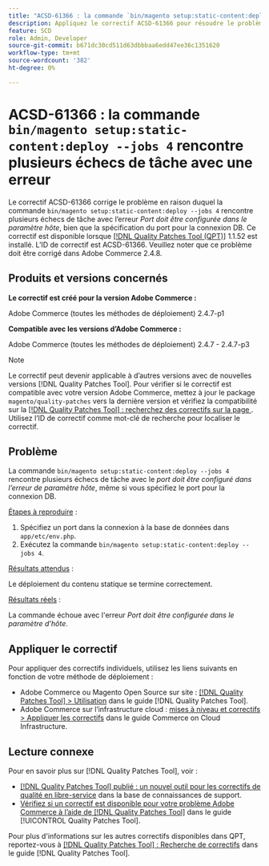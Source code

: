 ```yaml
---
title: "ACSD-61366 : la commande `bin/magento setup:static-content:deploy —jobs 4` rencontre plusieurs échecs de tâche avec une erreur"
description: Appliquez le correctif ACSD-61366 pour résoudre le problème Adobe Commerce en raison duquel la commande `bin/magento setup:static-content:deploy —jobs 4` rencontre plusieurs échecs de tâche avec le *Port doit être configuré dans l’erreur de paramètre d’hôte*, même si le port de la connexion DB est spécifié.
feature: SCD
role: Admin, Developer
source-git-commit: b671dc30cd511d63dbbbaa6edd47ee36c1351620
workflow-type: tm+mt
source-wordcount: '382'
ht-degree: 0%

---
```


# ACSD-61366 : la commande `bin/magento setup:static-content:deploy --jobs 4` rencontre plusieurs échecs de tâche avec une erreur

Le correctif ACSD-61366 corrige le problème en raison duquel la commande `bin/magento setup:static-content:deploy --jobs 4` rencontre plusieurs échecs de tâche avec l’erreur *Port doit être configurée dans le paramètre hôte*, bien que la spécification du port pour la connexion DB. Ce correctif est disponible lorsque [[!DNL Quality Patches Tool (QPT)]](https://experienceleague.adobe.com/en/docs/commerce-knowledge-base/kb/announcements/commerce-announcements/magento-quality-patches-released-new-tool-to-self-serve-quality-patches) 1.1.52 est installé. L’ID de correctif est ACSD-61366. Veuillez noter que ce problème doit être corrigé dans Adobe Commerce 2.4.8.

## Produits et versions concernés

**Le correctif est créé pour la version Adobe Commerce :**

Adobe Commerce (toutes les méthodes de déploiement) 2.4.7-p1

**Compatible avec les versions d’Adobe Commerce :**

Adobe Commerce (toutes les méthodes de déploiement) 2.4.7 - 2.4.7-p3

>[!NOTE]
>
>Le correctif peut devenir applicable à d’autres versions avec de nouvelles versions [!DNL Quality Patches Tool]. Pour vérifier si le correctif est compatible avec votre version Adobe Commerce, mettez à jour le package `magento/quality-patches` vers la dernière version et vérifiez la compatibilité sur la [[!DNL Quality Patches Tool] : recherchez des correctifs sur la page ](https://experienceleague.adobe.com/tools/commerce-quality-patches/index.html). Utilisez l’ID de correctif comme mot-clé de recherche pour localiser le correctif.

## Problème

La commande `bin/magento setup:static-content:deploy --jobs 4` rencontre plusieurs échecs de tâche avec le *port doit être configuré dans l’erreur de paramètre hôte*, même si vous spécifiez le port pour la connexion DB.

<u>Étapes à reproduire</u> :

1. Spécifiez un port dans la connexion à la base de données dans `app/etc/env.php`.
1. Exécutez la commande `bin/magento setup:static-content:deploy --jobs 4`.

<u>Résultats attendus</u> :

Le déploiement du contenu statique se termine correctement.

<u>Résultats réels</u> :

La commande échoue avec l&#39;erreur *Port doit être configurée dans le paramètre d&#39;hôte*.

## Appliquer le correctif

Pour appliquer des correctifs individuels, utilisez les liens suivants en fonction de votre méthode de déploiement :

* Adobe Commerce ou Magento Open Source sur site : [[!DNL Quality Patches Tool] > Utilisation](/help/tools/quality-patches-tool/usage.md) dans le guide [!DNL Quality Patches Tool].
* Adobe Commerce sur l’infrastructure cloud : [mises à niveau et correctifs > Appliquer les correctifs](https://experienceleague.adobe.com/docs/commerce-cloud-service/user-guide/develop/upgrade/apply-patches.html) dans le guide Commerce on Cloud Infrastructure.

## Lecture connexe

Pour en savoir plus sur [!DNL Quality Patches Tool], voir :

* [[!DNL Quality Patches Tool] publié : un nouvel outil pour les correctifs de qualité en libre-service](https://experienceleague.adobe.com/en/docs/commerce-knowledge-base/kb/announcements/commerce-announcements/magento-quality-patches-released-new-tool-to-self-serve-quality-patches) dans la base de connaissances de support.
* [Vérifiez si un correctif est disponible pour votre problème Adobe Commerce à l’aide de  [!DNL Quality Patches Tool]](/help/tools/quality-patches-tool/patches-available-in-qpt/check-patch-for-magento-issue-with-magento-quality-patches.md) dans le guide [!UICONTROL Quality Patches Tool].


Pour plus d&#39;informations sur les autres correctifs disponibles dans QPT, reportez-vous à [[!DNL Quality Patches Tool] : Recherche de correctifs](https://experienceleague.adobe.com/tools/commerce-quality-patches/index.html) dans le guide [!DNL Quality Patches Tool].